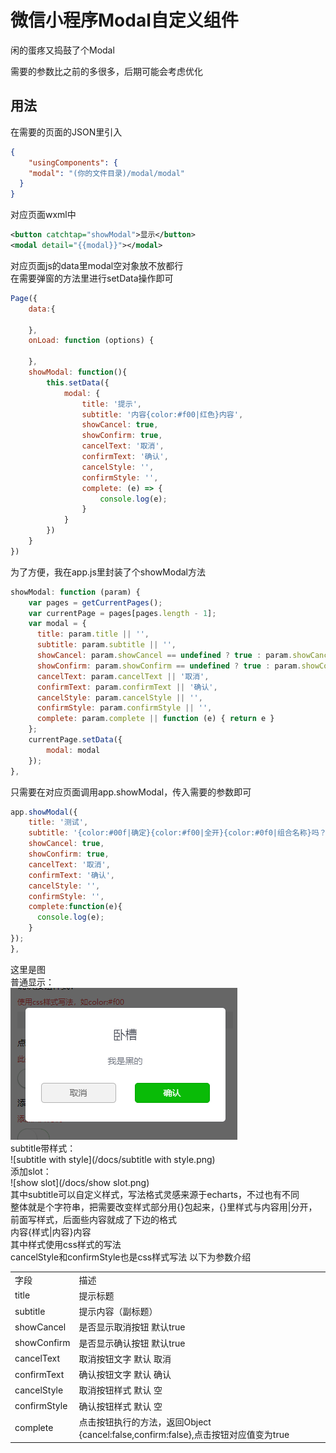 # 微信小程序Modal自定义组件

闲的蛋疼又捣鼓了个Modal

需要的参数比之前的多很多，后期可能会考虑优化


## 用法

在需要的页面的JSON里引入<br>
```json
{
    "usingComponents": {
    "modal": "(你的文件目录)/modal/modal"
  }
}
```
对应页面wxml中<br>
```xml
<button catchtap="showModal">显示</button>
<modal detail="{{modal}}"></modal>
```
对应页面js的data里modal空对象放不放都行<br>
在需要弹窗的方法里进行setData操作即可<br>
```js
Page({
    data:{

    },
    onLoad: function (options) {

    },
    showModal: function(){
        this.setData({
            modal: {
                title: '提示',
                subtitle: '内容{color:#f00|红色}内容',
                showCancel: true,
                showConfirm: true,
                cancelText: '取消',
                confirmText: '确认',
                cancelStyle: '',
                confirmStyle: '',
                complete: (e) => {
                    console.log(e);
                }
            }
        })
    }
})
```
为了方便，我在app.js里封装了个showModal方法<br>
```js
showModal: function (param) {
    var pages = getCurrentPages();
    var currentPage = pages[pages.length - 1];
    var modal = {
      title: param.title || '',
      subtitle: param.subtitle || '',
      showCancel: param.showCancel == undefined ? true : param.showCancel,
      showConfirm: param.showConfirm == undefined ? true : param.showConfirm,
      cancelText: param.cancelText || '取消',
      confirmText: param.confirmText || '确认',
      cancelStyle: param.cancelStyle || '',
      confirmStyle: param.confirmStyle || '',
      complete: param.complete || function (e) { return e }
    };
    currentPage.setData({
        modal: modal
    });
},
```
只需要在对应页面调用app.showModal，传入需要的参数即可
```js
app.showModal({
    title: '测试',
    subtitle: '{color:#00f|确定}{color:#f00|全开}{color:#0f0|组合名称}吗？',
    showCancel: true,
    showConfirm: true,
    cancelText: '取消',
    confirmText: '确认',
    cancelStyle: '',
    confirmStyle: '',
    complete:function(e){
      console.log(e);
    }
});
},
```
这里是图<br>
普通显示：<br>
![normal](/docs/normal.png)<br>
subtitle带样式：<br>
![subtitle with style](/docs/subtitle with style.png)<br>
添加slot：<br>
![show slot](/docs/show slot.png)<br>
其中subtitle可以自定义样式，写法格式灵感来源于echarts，不过也有不同<br>
整体就是个字符串，把需要改变样式部分用{}包起来，{}里样式与内容用|分开，前面写样式，后面些内容就成了下边的格式<br>
内容{样式|内容}内容<br>
其中样式使用css样式的写法<br>
cancelStyle和confirmStyle也是css样式写法
以下为参数介绍<br>
<table>
    <tr>
        <td>字段</td>
        <td>描述</td>
    </tr>
    <tr>
        <td>title</td>
        <td>提示标题</td>
    </tr>
    <tr>
        <td>subtitle</td>
        <td>提示内容（副标题）</td>
    </tr>
    <tr>
        <td>showCancel</td>
        <td>是否显示取消按钮  默认true</td>
    </tr>
    <tr>
        <td>showConfirm</td>
        <td>是否显示确认按钮  默认true</td>
    </tr>
    <tr>
        <td>cancelText</td>
        <td>取消按钮文字  默认 取消</td>
    </tr>
    <tr>
        <td>confirmText</td>
        <td>确认按钮文字  默认 确认</td>
    </tr>
    <tr>
        <td>cancelStyle</td>
        <td>取消按钮样式  默认 空</td>
    </tr>
    <tr>
        <td>confirmStyle</td>
        <td>确认按钮样式  默认 空</td>
    </tr>
    <tr>
        <td>complete</td>
        <td>点击按钮执行的方法，返回Object   {cancel:false,confirm:false},点击按钮对应值变为true</td>
    </tr>
</table>
